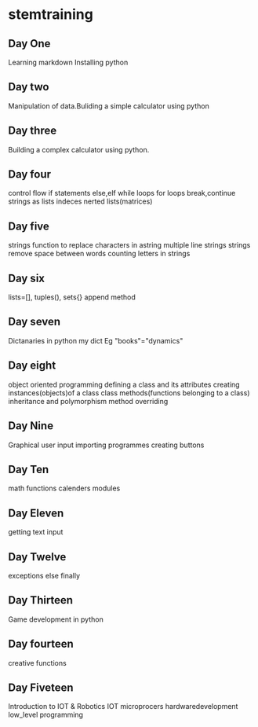 # stemtraining
## Day One
Learning markdown Installing python
## Day two
 Manipulation of data.Buliding a simple calculator using python
## Day three
Building a complex calculator using python.
## Day four
control flow
if statements
else,elf
while loops
for loops
break,continue
strings as lists
indeces
nerted lists(matrices)

## Day five
strings function
to replace characters in astring
multiple line strings
strings remove
space between words
counting letters in strings


## Day six
lists=[],
tuples(),
sets{} 
append method


## Day seven
Dictanaries in python
my dict
Eg "books"="dynamics"

## Day eight
object oriented programming
defining a class and its attributes
creating instances(objects)of a class
class methods(functions belonging to a class)
inheritance and polymorphism
method overriding

 ## Day Nine
 Graphical user input
 importing programmes
 creating buttons
 
 ## Day Ten
 math functions
 calenders
 modules


## Day Eleven
getting text input
## Day Twelve
exceptions
else
finally

## Day Thirteen
Game development in python
## Day fourteen
creative  functions
## Day Fiveteen
Introduction to IOT & Robotics
IOT
microprocers
hardwaredevelopment
low_level programming
